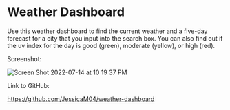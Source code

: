 # Weather Dashboard

Use this weather dashboard to find the current weather and a five-day forecast for a city that you input into the search box. You can also find out if the uv index for the day is good (green), moderate (yellow), or high (red).

Screenshot:

![Screen Shot 2022-07-14 at 10 19 37 PM](https://user-images.githubusercontent.com/103011054/179133827-e910eb3c-be4e-4cb3-b5e3-05aa7fac59ac.png)

Link to GitHub: 

https://github.com/JessicaM04/weather-dashboard


